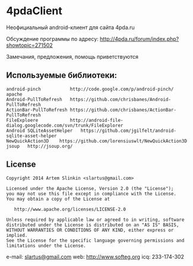 ﻿4pdaClient
==========
Неофициальный android-клиент для сайта 4pda.ru

Обсуждение программы по адресу:
http://4pda.ru/forum/index.php?showtopic=271502

Замечания, предложения, помощь приветствуются


Используемые библиотеки:
------
    android-pinch           http://code.google.com/p/android-pinch/
    apache
    Android-PullToRefresh   https://github.com/chrisbanes/Android-PullToRefresh
    ActionBar-PullToRefresh	https://github.com/chrisbanes/ActionBar-PullToRefresh
    FileExploere            http://android-file-dialog.googlecode.com/svn/trunk/FileExplorer
    Android SQLiteAssetHelper	https://github.com/jgilfelt/android-sqlite-asset-helper
    NewQuickAction3D	https://github.com/lorensiuswlt/NewQuickAction3D
    jsoup	http://jsoup.org/

License
-------

    Copyright 2014 Artem Slinkin <slartus@gmail.com>
    
    Licensed under the Apache License, Version 2.0 (the "License");
    you may not use this file except in compliance with the License.
    You may obtain a copy of the License at

       http://www.apache.org/licenses/LICENSE-2.0

    Unless required by applicable law or agreed to in writing, software
    distributed under the License is distributed on an "AS IS" BASIS,
    WITHOUT WARRANTIES OR CONDITIONS OF ANY KIND, either express or implied.
    See the License for the specific language governing permissions and
    limitations under the License.


e-mail: slartus@gmail.com
web: http://www.softeg.org
icq: 233-174-302

